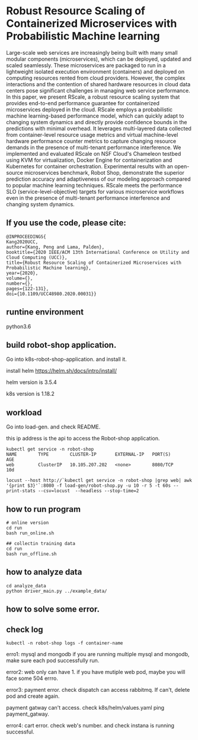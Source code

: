 # Robust Resource Scaling of Containerized Microservices with Probabilistic Machine learning

Large-scale web services are increasingly being built with many small modular components (microservices), which can be deployed, updated and scaled seamlessly. These microservices are packaged to run in a lightweight isolated execution environment (containers) and deployed on computing resources rented from cloud providers. However, the complex interactions and the contention of shared hardware resources in cloud data centers pose significant challenges in managing web service performance. In this paper, we present RScale, a robust resource scaling system that provides end-to-end performance guarantee for containerized microservices deployed in the cloud. RScale employs a probabilistic machine learning-based performance model, which can quickly adapt to changing system dynamics and directly provide confidence bounds in the predictions with minimal overhead. It leverages multi-layered data collected from container-level resource usage metrics and virtual machine-level hardware performance counter metrics to capture changing resource demands in the presence of multi-tenant performance interference. We implemented and evaluated RScale on NSF Cloud's Chameleon testbed using KVM for virtualization, Docker Engine for containerization and Kubernetes for container orchestration. Experimental results with an open-source microservices benchmark, Robot Shop, demonstrate the superior prediction accuracy and adaptiveness of our modeling approach compared to popular machine learning techniques. RScale meets the performance SLO (service-level-objective) targets for various microservice workflows even in the presence of multi-tenant performance interference and changing system dynamics.

## If you use the code, please cite:
```
@INPROCEEDINGS{
Kang2020UCC,  
author={Kang, Peng and Lama, Palden},  
booktitle={2020 IEEE/ACM 13th International Conference on Utility and Cloud Computing (UCC)},  
title={Robust Resource Scaling of Containerized Microservices with Probabilistic Machine learning},   
year={2020},  
volume={}, 
number={},  
pages={122-131},  
doi={10.1109/UCC48980.2020.00031}}
```

## runtine environment
python3.6

## build robot-shop application.

Go into k8s-robot-shop-application. and install it. 

install helm https://helm.sh/docs/intro/install/

helm version is 3.5.4

k8s version is 1.18.2

## workload

Go into load-gen. and check README.

this ip address is the api to access  the Robot-shop application. 
```
kubectl get service -n robot-shop
NAME        TYPE        CLUSTER-IP       EXTERNAL-IP   PORT(S)              AGE
web         ClusterIP   10.105.207.202   <none>        8080/TCP             10d
```
```
locust --host http://`kubectl get service -n robot-shop |grep web| awk '{print $3}'`:8080 -f load-gen/robot-shop.py -u 10 -r 5 -t 60s --print-stats --csv=locust  --headless --stop-time=2
```


## how to run program
```
# online version
cd run
bash run_online.sh
```

```
## collectin training data 
cd run
bash run_offline.sh
```


## how to analyze data

```
cd analyze_data
python driver_main.py ../example_data/
```


## how to solve some error.

## check log
```
kubectl -n robot-shop logs -f container-name
```

erro1: mysql and mongodb
if you are running multiple mysql and mongodb, make sure each pod successfully run.

error2: web only can have 1. if you have mutiple web pod, maybe you will face some 504 errro.


error3: payment error. 
check dispatch can access rabbitmq. If can't, delete pod and create again. 

payment gatway can't access.  check k8s/helm/values.yaml ping payment\_gatway.

error4: cart error. check web's number. and check instana is running successful. 


